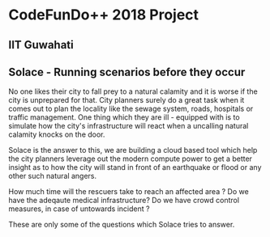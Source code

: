 # CodeFunDo++ 2018 Project


## IIT Guwahati

## Solace - Running scenarios before they occur

No one likes their city to fall prey to a natural calamity and it is worse if the city is unprepared for that. City planners surely do a great task when it comes out to plan the locality like the sewage system, roads, hospitals or traffic management. One thing which they are ill - equipped with is to simulate how the city's infrastructure will react when a uncalling natural calamity knocks on the door.

Solace is the answer to this, we are building a cloud based tool which help the city planners leverage out the modern compute power to get a better insight as to how the city will stand in front of an earthquake or flood or any other such natural angers.

How much time will the rescuers take to reach an affected area ?
Do we have the adeqaute medical infrastructure?
Do we have crowd control measures, in case of untowards incident ? 

These are only some of the questions which Solace tries to answer.
